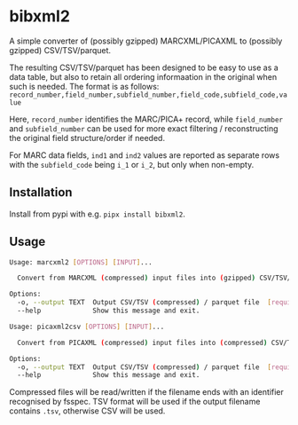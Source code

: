# bibxml2

A simple converter of (possibly gzipped) MARCXML/PICAXML to (possibly gzipped) CSV/TSV/parquet.

The resulting CSV/TSV/parquet has been designed to be easy to use as a data table, but also to retain all ordering informaation in the original when such is needed. The format is as follows:
`record_number,field_number,subfield_number,field_code,subfield_code,value`

Here, `record_number` identifies the MARC/PICA+ record, while `field_number` and `subfield_number` can be used for more exact filtering / reconstructing the original field structure/order if needed.

For MARC data fields, `ind1` and `ind2` values are reported as separate rows with the `subfield_code` being `i_1` or `i_2`, but only when non-empty.

## Installation

Install from pypi with e.g. `pipx install bibxml2`.

## Usage

```sh
Usage: marcxml2 [OPTIONS] [INPUT]...

  Convert from MARCXML (compressed) input files into (gzipped) CSV/TSV/parquet

Options:
  -o, --output TEXT  Output CSV/TSV (compressed) / parquet file  [required]
  --help             Show this message and exit.
```

```sh
Usage: picaxml2csv [OPTIONS] [INPUT]...

  Convert from PICAXML (compressed) input files into (compressed) CSV/TSV/parquet

Options:
  -o, --output TEXT  Output CSV/TSV (compressed) / parquet file  [required]
  --help             Show this message and exit.
```

Compressed files will be read/written if the filename ends with an identifier recognised by fsspec. TSV format will be used if the output filename contains `.tsv`, otherwise CSV will be used.
